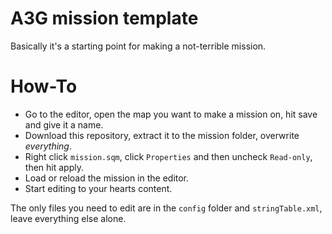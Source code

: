 A3G mission template
====================
Basically it's a starting point for making a not-terrible mission.

How-To
======
- Go to the editor, open the map you want to make a mission on, hit save and give it a name.
- Download this repository, extract it to the mission folder, overwrite _everything_.
- Right click `mission.sqm`, click `Properties` and then uncheck `Read-only`, then hit apply.
- Load or reload the mission in the editor.
- Start editing to your hearts content.

The only files you need to edit are in the `config` folder and `stringTable.xml`, leave everything else alone.
